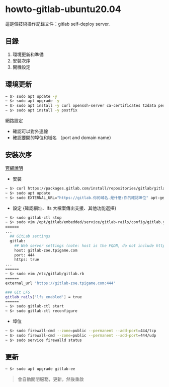 # howto-gitlab-ubuntu20.04
這是個技術操作記錄文件：gitlab self-deploy server.

## 目錄
1. 環境更新和準備
2. 安裝次序
3. 開機設定

## 環境更新
```bash
~ $> sudo apt update -y
~ $> sudo apt upgrade -y
~ $> sudo apt install -y curl openssh-server ca-certificates tzdata perl vim
~ $> sudo apt install -y postfix
```

網路設定 <br/>
* 確認可以對外連線
* 確認要開的埠位和域名 （port and domain name）

## 安裝次序
<a href="https://about.gitlab.com/install/#ubuntu" target="_blank" rel="noopener">官網說明</a>

- 安裝
```bash
~ $> curl https://packages.gitlab.com/install/repositories/gitlab/gitlab-ee/script.deb.sh | sudo bash
~ $> sudo apt update
~ $> sudo EXTERNAL_URL="https://gitlab.你的域名.是什麼:你的確認埠位" apt-get install gitlab-ee
```

- 設定 {確認網址、lfs 大檔案傳出支援、其他功能選擇}
```bash
~ $> sudo gitlab-ctl stop
~ $> sudo vim /opt/gitlab/embedded/service/gitlab-rails/config/gitlab.yml
======
...
  ## GitLab settings
  gitlab:
    ## Web server settings (note: host is the FQDN, do not include http://)
    host: gitlab-zoe.tpigame.com
    port: 444
    https: true
...
======
~ $> sudo vim /etc/gitlab/gitlab.rb
======
external_url 'https://gitlab-zoe.tpigame.com:444'

### Git LFS
gitlab_rails['lfs_enabled'] = true
======
~ $> sudo gitlab-ctl start
~ $> sudo gitlab-ctl reconfigure
```

- 埠位
```bash
~ $> sudo firewall-cmd --zone=public --permanent --add-port=444/tcp
~ $> sudo firewall-cmd --zone=public --permanent --add-port=444/udp
~ $> sudo service firewalld status
```

## 更新
```bash
~ $> sudo apt upgrade gitlab-ee
```
> 會自動關閉服務，更新，然後重啟 <br />
